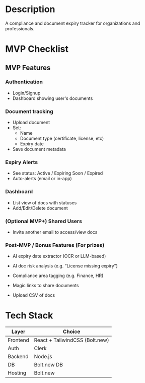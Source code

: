 # Description
A compliance and document expiry tracker for organizations and professionals.
# MVP Checklist
## MVP Features
### Authentication
- Login/Signup
- Dashboard showing user's documents
### Document tracking
- Upload document
- Set:
    - Name
    - Document type (certificate, license, etc)
    - Expiry date
- Save document metadata
### Expiry Alerts
- See status: Active /  Expiring Soon / Expired
- Auto-alerts (email or in-app)
### Dashboard
- List view of docs with statuses
- Add/Edit/Delete document
### (Optional MVP+) Shared Users
- Invite another email to access/view docs
### Post-MVP / Bonus Features (For prizes)
- AI expiry date extractor (OCR or LLM-based)
- AI doc risk analysis (e.g. “License missing expiry”)
- Compliance area tagging (e.g. Finance, HR)
- Magic links to share documents

- Upload CSV of docs

# Tech Stack
|Layer   |Choice     |
|--------|-----------|
|Frontend|React + TailwindCSS (Bolt.new)|
|Auth    |Clerk      |
|Backend |Node.js    |
|DB      |Bolt.new DB|
|Hosting |Bolt.new   |